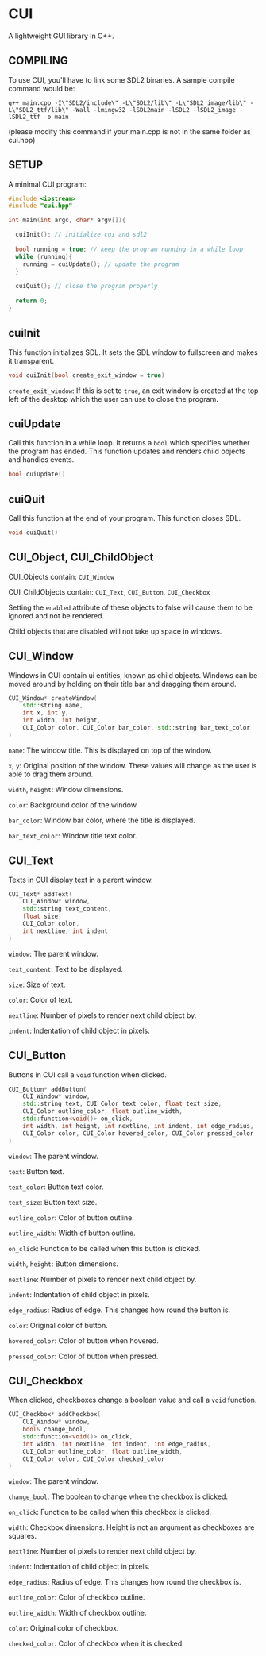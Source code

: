 # CUI
A lightweight GUI library in C++.

## COMPILING
To use CUI, you'll have to link some SDL2 binaries. A sample compile command would be:

`g++ main.cpp -I\"SDL2/include\" -L\"SDL2/lib\" -L\"SDL2_image/lib\" -L\"SDL2_ttf/lib\" -Wall -lmingw32 -lSDL2main -lSDL2 -lSDL2_image -lSDL2_ttf -o main`

(please modify this command if your main.cpp is not in the same folder as cui.hpp)

## SETUP
A minimal CUI program:

```cpp
#include <iostream>
#include "cui.hpp"

int main(int argc, char* argv[]){

  cuiInit(); // initialize cui and sdl2
  
  bool running = true; // keep the program running in a while loop
  while (running){
    running = cuiUpdate(); // update the program
  }
  
  cuiQuit(); // close the program properly
  
  return 0;
}
```

## cuiInit
This function initializes SDL.
It sets the SDL window to fullscreen and makes it transparent.

```cpp
void cuiInit(bool create_exit_window = true)
```

`create_exit_window`: If this is set to `true`, an exit window is created at the top left of the desktop which the user can use to close the program.

## cuiUpdate
Call this function in a while loop.
It returns a `bool` which specifies whether the program has ended.
This function updates and renders child objects and handles events.

```cpp
bool cuiUpdate()
```

## cuiQuit
Call this function at the end of your program.
This function closes SDL.

```cpp
void cuiQuit()
```

## CUI_Object, CUI_ChildObject
CUI_Objects contain: `CUI_Window`

CUI_ChildObjects contain: `CUI_Text`, `CUI_Button`, `CUI_Checkbox`

Setting the `enabled` attribute of these objects to false will cause them to be ignored and not be rendered.

Child objects that are disabled will not take up space in windows.

## CUI_Window
Windows in CUI contain ui entities, known as child objects.
Windows can be moved around by holding on their title bar and dragging them around.

```cpp
CUI_Window* createWindow(
    std::string name,
    int x, int y,
    int width, int height,
    CUI_Color color, CUI_Color bar_color, std::string bar_text_color
)
```

`name`: The window title. This is displayed on top of the window.

`x`, `y`: Original position of the window. These values will change as the user is able to drag them around.

`width`, `height`: Window dimensions.

`color`: Background color of the window.

`bar_color`: Window bar color, where the title is displayed.

`bar_text_color`: Window title text color.

## CUI_Text
Texts in CUI display text in a parent window.

```cpp
CUI_Text* addText(
    CUI_Window* window,
    std::string text_content,
    float size,
    CUI_Color color,
    int nextline, int indent
)
```

`window`: The parent window.

`text_content`: Text to be displayed.

`size`: Size of text.

`color`: Color of text.

`nextline`: Number of pixels to render next child object by.

`indent`: Indentation of child object in pixels.

## CUI_Button
Buttons in CUI call a `void` function when clicked.

```cpp
CUI_Button* addButton(
    CUI_Window* window,
    std::string text, CUI_Color text_color, float text_size,
    CUI_Color outline_color, float outline_width,
    std::function<void()> on_click,
    int width, int height, int nextline, int indent, int edge_radius,
    CUI_Color color, CUI_Color hovered_color, CUI_Color pressed_color
)
```

`window`: The parent window.

`text`: Button text.

`text_color`: Button text color.

`text_size`: Button text size.

`outline_color`: Color of button outline.

`outline_width`: Width of button outline.

`on_click`: Function to be called when this button is clicked.

`width`, `height`: Button dimensions.

`nextline`: Number of pixels to render next child object by.

`indent`: Indentation of child object in pixels.

`edge_radius`: Radius of edge. This changes how round the button is.

`color`: Original color of button.

`hovered_color`: Color of button when hovered.

`pressed_color`: Color of button when pressed.


## CUI_Checkbox
When clicked, checkboxes change a boolean value and call a `void` function.

```cpp
CUI_Checkbox* addCheckbox(
    CUI_Window* window,
    bool& change_bool,
    std::function<void()> on_click,
    int width, int nextline, int indent, int edge_radius,
    CUI_Color outline_color, float outline_width,
    CUI_Color color, CUI_Color checked_color
)
```

`window`: The parent window.

`change_bool`: The boolean to change when the checkbox is clicked.

`on_click`: Function to be called when this checkbox is clicked.

`width`: Checkbox dimensions. Height is not an argument as checkboxes are squares.

`nextline`: Number of pixels to render next child object by.

`indent`: Indentation of child object in pixels.

`edge_radius`: Radius of edge. This changes how round the checkbox is.

`outline_color`: Color of checkbox outline.

`outline_width`: Width of checkbox outline.

`color`: Original color of checkbox.

`checked_color`: Color of checkbox when it is checked.
